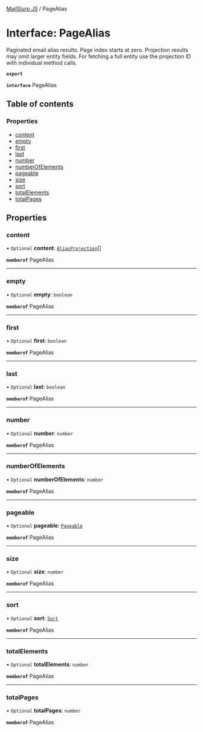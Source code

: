 [MailSlurp JS](../README.md) / PageAlias

# Interface: PageAlias

Paginated email alias results. Page index starts at zero. Projection results may omit larger entity fields. For fetching a full entity use the projection ID with individual method calls.

**`export`**

**`interface`** PageAlias

## Table of contents

### Properties

- [content](PageAlias.md#content)
- [empty](PageAlias.md#empty)
- [first](PageAlias.md#first)
- [last](PageAlias.md#last)
- [number](PageAlias.md#number)
- [numberOfElements](PageAlias.md#numberofelements)
- [pageable](PageAlias.md#pageable)
- [size](PageAlias.md#size)
- [sort](PageAlias.md#sort)
- [totalElements](PageAlias.md#totalelements)
- [totalPages](PageAlias.md#totalpages)

## Properties

### content

• `Optional` **content**: [`AliasProjection`](AliasProjection.md)[]

**`memberof`** PageAlias

___

### empty

• `Optional` **empty**: `boolean`

**`memberof`** PageAlias

___

### first

• `Optional` **first**: `boolean`

**`memberof`** PageAlias

___

### last

• `Optional` **last**: `boolean`

**`memberof`** PageAlias

___

### number

• `Optional` **number**: `number`

**`memberof`** PageAlias

___

### numberOfElements

• `Optional` **numberOfElements**: `number`

**`memberof`** PageAlias

___

### pageable

• `Optional` **pageable**: [`Pageable`](Pageable.md)

**`memberof`** PageAlias

___

### size

• `Optional` **size**: `number`

**`memberof`** PageAlias

___

### sort

• `Optional` **sort**: [`Sort`](Sort.md)

**`memberof`** PageAlias

___

### totalElements

• `Optional` **totalElements**: `number`

**`memberof`** PageAlias

___

### totalPages

• `Optional` **totalPages**: `number`

**`memberof`** PageAlias
